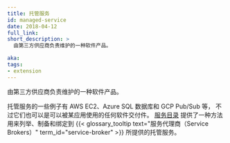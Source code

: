 ```yaml
---
title: 托管服务
id: managed-service
date: 2018-04-12
full_link: 
short_description: >
  由第三方供应商负责维护的一种软件产品。

aka: 
tags:
- extension
---
```


<!--
title: Managed Service
id: managed-service
date: 2018-04-12
full_link: 
short_description: >
  A software offering maintained by a third-party provider.

aka: 
tags:
- extension
-->

<!--
 A software offering maintained by a third-party provider.
-->
由第三方供应商负责维护的一种软件产品。

<!--more--> 

<!--
Some examples of Managed Services are AWS EC2, Azure SQL Database, and
GCP Pub/Sub, but they can be any software offering that can be used by an application.
[Service Catalog](/docs/concepts/extend-kubernetes/service-catalog/) provides a way to
list, provision, and bind with Managed Services offered by
{{< glossary_tooltip text="Service Brokers" term_id="service-broker" >}}.
-->
托管服务的一些例子有 AWS EC2、Azure SQL 数据库和 GCP Pub/Sub 等，
不过它们也可以是可以被某应用使用的任何软件交付件。
[服务目录](/zh-cn/docs/concepts/extend-kubernetes/service-catalog/)
提供了一种方法用来列举、制备和绑定到
{{< glossary_tooltip text="服务代理商（Service Brokers）" term_id="service-broker" >}}
所提供的托管服务。
